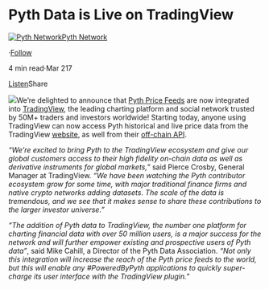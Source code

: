Pyth Data is Live on TradingView
================================

[![Pyth Network](https://miro.medium.com/v2/resize:fill:88:88/1*rdK3rHcWpkge6BRQRIwBjA.jpeg)](/?source=post_page-----97091b923daa--------------------------------)[Pyth Network](/?source=post_page-----97091b923daa--------------------------------)

·[Follow](https://medium.com/m/signin?actionUrl=https%3A%2F%2Fmedium.com%2F_%2Fsubscribe%2Fuser%2Ff55fccc0ad62&operation=register&redirect=https%3A%2F%2Fpythnetwork.medium.com%2Fpyth-data-is-live-on-tradingview-97091b923daa&user=Pyth+Network&userId=f55fccc0ad62&source=post_page-f55fccc0ad62----97091b923daa---------------------post_header-----------)

4 min read·Mar 217

[Listen](https://medium.com/m/signin?actionUrl=https%3A%2F%2Fmedium.com%2Fplans%3Fdimension%3Dpost_audio_button%26postId%3D97091b923daa&operation=register&redirect=https%3A%2F%2Fpythnetwork.medium.com%2Fpyth-data-is-live-on-tradingview-97091b923daa&source=-----97091b923daa---------------------post_audio_button-----------)Share

![](https://miro.medium.com/v2/resize:fit:1400/1*28Ua4hjFKII8K6vQKMnJ_w.jpeg)We’re delighted to announce that [Pyth Price Feeds](https://pyth.network/price-feeds) are now integrated into [TradingView](https://www.tradingview.com/), the leading charting platform and social network trusted by 50M+ traders and investors worldwide! Starting today, anyone using TradingView can now access Pyth historical and live price data from the TradingView [website](https://www.tradingview.com/chart/?symbol=PYTH), as well from their [off-chain API](https://www.tradingview.com/rest-api-spec/).

*“We’re excited to bring Pyth to the TradingView ecosystem and give our global customers access to their high fidelity on-chain data as well as derivative instruments for global markets,”* said Pierce Crosby, General Manager at TradingView. *“We have been watching the Pyth contributor ecosystem grow for some time, with major traditional finance firms and native crypto networks adding datasets. The scale of the data is tremendous, and we see that it makes sense to share these contributions to the larger investor universe.”*

*“The addition of Pyth data to TradingView, the number one platform for charting financial data with over 50 million users, is a major success for the network and will further empower existing and prospective users of Pyth data”*, said Mike Cahill, a Director of the Pyth Data Association. *“Not only this integration will increase the reach of the Pyth price feeds to the world, but this will enable any #PoweredByPyth applications to quickly super-charge its user interface with the TradingView plugin.”*

